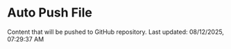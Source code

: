 # Auto Push File

Content that will be pushed to GitHub repository.
Last updated: 08/12/2025, 07:29:37 AM